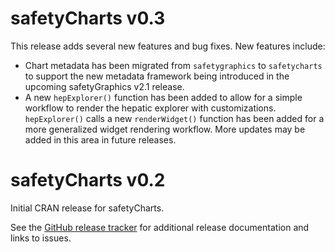 # safetyCharts v0.3

This release adds several new features and bug fixes. New features include: 
- Chart metadata has been migrated from `safetygraphics` to `safetycharts` to support the new metadata framework being introduced in the upcoming safetyGraphics v2.1 release.
- A new `hepExplorer()`  function has been added to allow for a simple workflow to render the hepatic explorer with customizations. `hepExplorer()` calls a new `renderWidget()` function has been added for a more generalized widget rendering workflow. More updates may be added in this area in future releases. 

# safetyCharts v0.2

Initial CRAN release for safetyCharts. 

See the [GitHub release tracker](https://github.com/safetyGraphics/safetyCharts/releases) for additional release documentation and links to issues. 